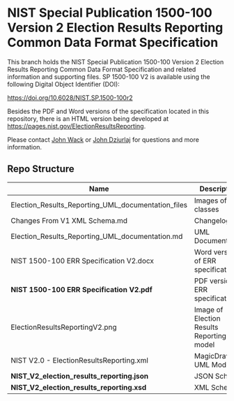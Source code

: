 # NIST Special Publication 1500-100 Version 2 Election Results Reporting Common Data Format Specification

This branch holds the NIST Special Publication 1500-100 Version 2 Election Results Reporting Common Data Format Specification and related information and supporting files.  SP 1500-100 V2 is available using the following Digital Object Identifier (DOI):

https://doi.org/10.6028/NIST.SP.1500-100r2

Besides the PDF and Word versions of the specification located in this repository, there is an HTML version being developed at https://pages.nist.gov/ElectionResultsReporting.

Please contact [John Wack](mailto:john.wack@nist.gov) or [John Dziurlaj](mailto:john@hiltonroscoe.com) for questions and more information.

## Repo Structure

|Name     |Description                                         |
|---------|----------------------------------------------------|
|Election_Results_Reporting_UML_documentation_files|Images of UML classes|
|Changes From V1 XML Schema.md|Changelog|
|Election_Results_Reporting_UML_documentation.md|UML Documentation|
|NIST 1500-100 ERR Specification V2.docx|Word version of ERR specification|
|**NIST 1500-100 ERR Specification V2.pdf**|PDF version of ERR specification|
|ElectionResultsReportingV2.png|Image of Election Results Reporting model|
|NIST V2.0 - ElectionResultsReporting.xml|MagicDraw UML Model  |
|**NIST_V2_election_results_reporting.json**|JSON Schema           |
|**NIST_V2_election_results_reporting.xsd**|XML Schema             |
